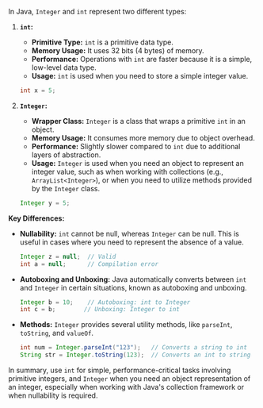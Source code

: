 In Java, `Integer` and `int` represent two different types:

1. **`int`:**
   - **Primitive Type:** `int` is a primitive data type.
   - **Memory Usage:** It uses 32 bits (4 bytes) of memory.
   - **Performance:** Operations with `int` are faster because it is a simple, low-level data type.
   - **Usage:** `int` is used when you need to store a simple integer value.

   ```java
   int x = 5;
   ```

2. **`Integer`:**
   - **Wrapper Class:** `Integer` is a class that wraps a primitive `int` in an object.
   - **Memory Usage:** It consumes more memory due to object overhead.
   - **Performance:** Slightly slower compared to `int` due to additional layers of abstraction.
   - **Usage:** `Integer` is used when you need an object to represent an integer value, such as when working with collections (e.g., `ArrayList<Integer>`), or when you need to utilize methods provided by the `Integer` class.

   ```java
   Integer y = 5;
   ```

**Key Differences:**

- **Nullability:** `int` cannot be null, whereas `Integer` can be null. This is useful in cases where you need to represent the absence of a value.
  
  ```java
  Integer z = null;  // Valid
  int a = null;      // Compilation error
  ```

- **Autoboxing and Unboxing:** Java automatically converts between `int` and `Integer` in certain situations, known as autoboxing and unboxing.

  ```java
  Integer b = 10;    // Autoboxing: int to Integer
  int c = b;        // Unboxing: Integer to int
  ```

- **Methods:** `Integer` provides several utility methods, like `parseInt`, `toString`, and `valueOf`.

  ```java
  int num = Integer.parseInt("123");   // Converts a string to int
  String str = Integer.toString(123);  // Converts an int to string
  ```

In summary, use `int` for simple, performance-critical tasks involving primitive integers, and `Integer` when you need an object representation of an integer, especially when working with Java's collection framework or when nullability is required.

